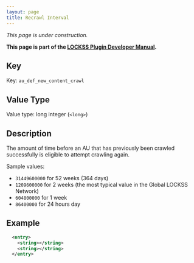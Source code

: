 ```yaml
---
layout: page
title: Recrawl Interval
---
```


*This page is under construction.*

**This page is part of the [LOCKSS Plugin Developer Manual](/developers/plugin/).**

## Key

Key: `au_def_new_content_crawl`

## Value Type

Value type: long integer (`<long>`)

## Description

The amount of time before an AU that has previously been crawled successfully is eligible to attempt crawling again.

Sample values:

*   `31449600000` for 52 weeks (364 days)
*   `1209600000` for 2 weeks (the most typical value in the Global LOCKSS Network)
*   `604800000` for 1 week
*   `86400000` for 24 hours day

## Example

```xml
  <entry>
    <string></string>
    <string></string>
  </entry>
```
